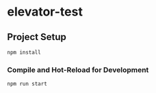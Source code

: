 # elevator-test

## Project Setup

```sh
npm install
```

### Compile and Hot-Reload for Development

```sh
npm run start
```


